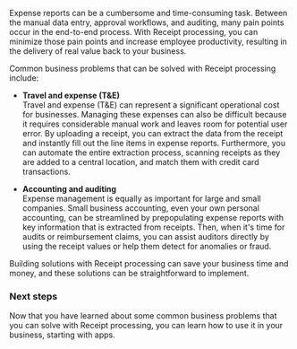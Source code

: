 Expense reports can be a cumbersome and time-consuming task. Between the manual data entry, approval workflows, and auditing, many pain points occur in the end-to-end process. With Receipt processing, you can minimize those pain points and increase employee productivity, resulting in the delivery of real value back to your business.

Common business problems that can be solved with Receipt processing include:

- **Travel and expense (T&E)**\
    Travel and expense (T&E) can represent a significant operational cost for businesses. Managing these expenses can also be difficult because it requires considerable manual work and leaves room for potential user error. By uploading a receipt, you can extract the data from the receipt and instantly fill out the line items in expense reports. Furthermore, you can automate the entire extraction process, scanning receipts as they are added to a central location, and match them with credit card transactions.

- **Accounting and auditing**\
    Expense management is equally as important for large and small companies. Small business accounting, even your own personal accounting, can be streamlined by prepopulating expense reports with key information that is extracted from receipts. Then, when it's time for audits or reimbursement claims, you can assist auditors directly by using the receipt values or help them detect for anomalies or fraud.

Building solutions with Receipt processing can save your business time and money, and these solutions can be straightforward to implement.

### Next steps

Now that you have learned about some common business problems that you can solve with Receipt processing, you can learn how to use it in your business, starting with apps.
